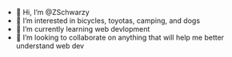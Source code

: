 - 👋 Hi, I’m @ZSchwarzy
- 👀 I’m interested in bicycles, toyotas, camping, and dogs
- 🌱 I’m currently learning web devlopment
- 💞️ I’m looking to collaborate on anything that will help me better understand web dev


<!---
ZSchwarzy/ZSchwarzy is a ✨ special ✨ repository because its `README.md` (this file) appears on your GitHub profile.
You can click the Preview link to take a look at your changes.
--->
